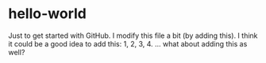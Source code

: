 # hello-world
Just to get started with GitHub.
I modify this file a bit (by adding this).
I think it could be a good idea to add this: 1, 2, 3, 4.
... what about adding this as well?

